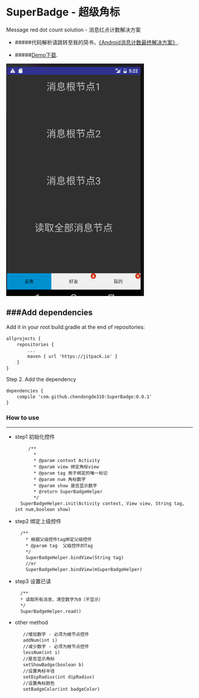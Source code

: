 # SuperBadge - 超级角标
Message red dot count solution - 消息红点计数解决方案
 
* #####代码解析请跳转至我的简书，[《Android消息计数最终解决方案》](http://www.jianshu.com/p/0ab751842192).
 
* #####[Demo下载](http://ac-nuiddhh1.clouddn.com/ad242ff781c7274bf711.apk).
 
 
![demoImg](demo.gif) 
 
 
###Add dependencies
------------------------------
 Add it in your root build.gradle at the end of repositories:
 
    allprojects {
        repositories {
            ...
            maven { url 'https://jitpack.io' }
        }
    }
 Step 2. Add the dependency
 
    dependencies {
        compile 'com.github.chendongde310:SuperBadge:0.0.1'
    }
  

### How to use
------------------------------------

* step1  初始化控件

           /**
             * 
             * @param context Activity
             * @param view 绑定角标view
             * @param tag 用于绑定的唯一标记
             * @param num 角标数字
             * @param show 是否显示数字
             * @return SuperBadgeHelper
             */
        SuperBadgeHelper.init(Activity context, View view, String tag, int num,boolean show)

* step2  绑定上级控件
    
        /**
          * 根据父级控件tag绑定父级控件
          * @param tag  父级控件的Tag
          */
          SuperBadgeHelper.bindView(String tag)
          //or
          SuperBadgeHelper.bindView(mSuperBadgeHelper)
          


* step3  设置已读

        /**
        * 读取所有消息，清空数字为0（不显示）
        */
        SuperBadgeHelper.read()
        
 
* other method
        
         //增加数字 - 必须为根节点控件 
         addNum(int i)
         //减少数字 - 必须为根节点控件 
         lessNum(int i)
         //是否显示角标
         setShowBadge(boolean b)
         //设置角标半径
         setDipRadius(int dipRadius)
         //设置角标颜色
         setBadgeColor(int badgeColor)
         
         
         
         